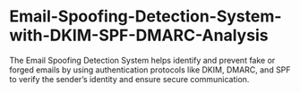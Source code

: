 # Email-Spoofing-Detection-System-with-DKIM-SPF-DMARC-Analysis
The Email Spoofing Detection System helps identify and prevent fake or forged emails by using authentication protocols like DKIM, DMARC, and SPF to verify the sender’s identity and ensure secure communication.
